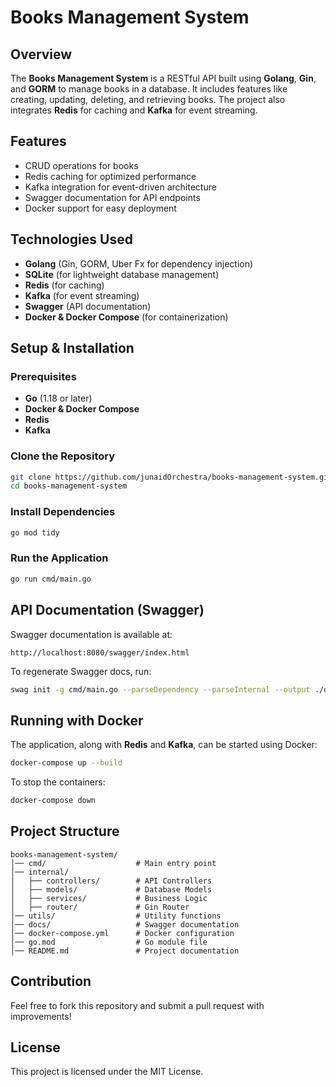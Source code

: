# Books Management System

## Overview

The **Books Management System** is a RESTful API built using **Golang**, **Gin**, and **GORM** to manage books in a database. It includes features like creating, updating, deleting, and retrieving books. The project also integrates **Redis** for caching and **Kafka** for event streaming.

## Features

- CRUD operations for books
- Redis caching for optimized performance
- Kafka integration for event-driven architecture
- Swagger documentation for API endpoints
- Docker support for easy deployment

## Technologies Used

- **Golang** (Gin, GORM, Uber Fx for dependency injection)
- **SQLite** (for lightweight database management)
- **Redis** (for caching)
- **Kafka** (for event streaming)
- **Swagger** (API documentation)
- **Docker & Docker Compose** (for containerization)

## Setup & Installation

### Prerequisites

- **Go** (1.18 or later)
- **Docker & Docker Compose**
- **Redis**
- **Kafka**

### Clone the Repository

```sh
git clone https://github.com/junaidOrchestra/books-management-system.git
cd books-management-system
```

### Install Dependencies

```sh
go mod tidy
```

### Run the Application

```sh
go run cmd/main.go
```

## API Documentation (Swagger)

Swagger documentation is available at:

```
http://localhost:8080/swagger/index.html
```

To regenerate Swagger docs, run:

```sh
swag init -g cmd/main.go --parseDependency --parseInternal --output ./docs

```

## Running with Docker

The application, along with **Redis** and **Kafka**, can be started using Docker:

```sh
docker-compose up --build
```

To stop the containers:

```sh
docker-compose down
```

## Project Structure

```
books-management-system/
│── cmd/                    # Main entry point
│── internal/
│   ├── controllers/        # API Controllers
│   ├── models/             # Database Models
│   ├── services/           # Business Logic
│   ├── router/             # Gin Router
│── utils/                  # Utility functions
│── docs/                   # Swagger documentation
│── docker-compose.yml      # Docker configuration
│── go.mod                  # Go module file
│── README.md               # Project documentation
```

## Contribution

Feel free to fork this repository and submit a pull request with improvements!

## License

This project is licensed under the MIT License.


